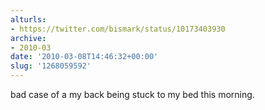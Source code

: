 ```yaml
---
alturls:
- https://twitter.com/bismark/status/10173403930
archive:
- 2010-03
date: '2010-03-08T14:46:32+00:00'
slug: '1268059592'
---
```


bad case of a my back being stuck to my bed this morning.

